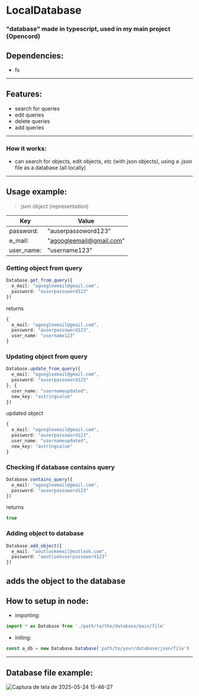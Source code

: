 # LocalDatabase
### "database" made in typescript, used in my main project (Opencord)

## Dependencies:
- fs
---

## Features:
- search for queries
- edit queries
- delete queries
- add queries
---

### How it works:
- can search for objects, edit objects, etc (with json objects), using a .json file as a database (all locally)
---

## Usage example:<br>
> json object (representation)<br>

| Key  | Value |
| ------------- | ------------- |
| password:  | "auserpassoword123"  |
| e_mail:  | "agoogleemail@gmail.com"  |
| user_name:  | "username123"  |

### Getting object from query<br>
```ts
Database.get_from_query({
  e_mail: "agoogleemail@gmail.com",
  password: "auserpassoword123"
})
```
returns 
```ts
{
  e_mail: "agoogleemail@gmail.com",
  password: "auserpassoword123",
  user_name: "username123"
}
```

### Updating object from query
```ts
Database.update_from_query({
  e_mail: "agoogleemail@gmail.com",
  password: "auserpassoword123"
}, {
  user_name: "usernameupdated",
  new_key: "astringvalue"
})
```
updated object 
```ts
{
  e_mail: "agoogleemail@gmail.com",
  password: "auserpassoword123",
  user_name: "usernameupdated",
  new_key: "astringvalue"
}
```

### Checking if database contains query<br>
```ts
Database.contains_query({
  e_mail: "agoogleemail@gmail.com",
  password: "auserpassoword123"
})
```
returns 
```ts
true
```

### Adding object to database<br>
```ts
Database.add_object({
  e_mail: "aoutlookemail@outlook.com",
  password: "aoutlookuserpassoword123"
})
```
adds the object to the database
---

## How to setup in node:<br>
- importing:
```ts
import * as Database from './path/to/the/database/main/file'
```

- initing:<br>
```ts
const a_db = new Database.Database('path/to/your/database/json/file')
```
---

## Database file example:
![Captura de tela de 2025-05-24 15-46-27](https://github.com/user-attachments/assets/55c6dbc1-3cc4-40f9-84b1-c5ddffdb3f77)



